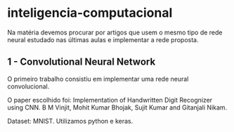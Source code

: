 # inteligencia-computacional

Na matéria devemos procurar por artigos que usem o mesmo tipo de rede neural estudado nas últimas aulas e implementar a rede proposta.

## 1 - Convolutional Neural Network
O primeiro trabalho consistiu em implementar uma rede neural convolucional.

O paper escolhido foi: Implementation of Handwritten Digit Recognizer using CNN. B M Vinjit, Mohit Kumar Bhojak, Sujit Kumar and Gitanjali Nikam.

Dataset: MNIST. Utilizamos python e keras.

